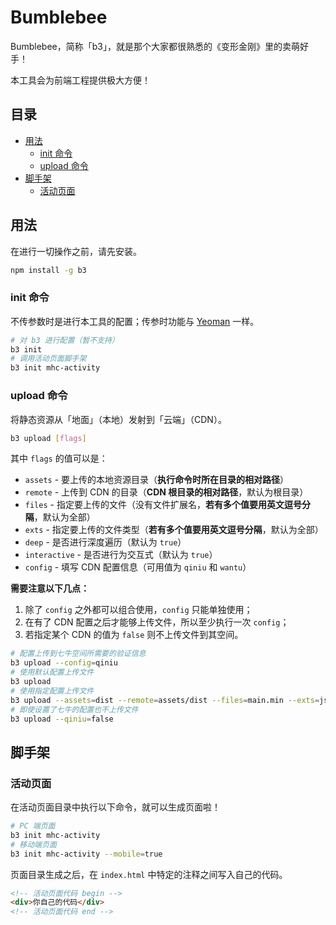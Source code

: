 # Bumblebee

Bumblebee，简称「b3」，就是那个大家都很熟悉的《变形金刚》里的卖萌好手！

本工具会为前端工程提供极大方便！

## 目录

* [用法](#用法)
  * [init 命令](#init-命令)
  * [upload 命令](#upload-命令)
* [脚手架](#脚手架)
  * [活动页面](#活动页面)

## 用法

在进行一切操作之前，请先安装。

```bash
npm install -g b3
```

### init 命令

不传参数时是进行本工具的配置；传参时功能与 [Yeoman](http://yeoman.io) 一样。

```bash
# 对 b3 进行配置（暂不支持）
b3 init
# 调用活动页面脚手架
b3 init mhc-activity
```

### upload 命令

将静态资源从「地面」（本地）发射到「云端」（CDN）。

```bash
b3 upload [flags]
```

其中 `flags` 的值可以是：

*  `assets` - 要上传的本地资源目录（**执行命令时所在目录的相对路径**）
*  `remote` - 上传到 CDN 的目录（**CDN 根目录的相对路径**，默认为根目录）
*  `files` - 指定要上传的文件（没有文件扩展名，**若有多个值要用英文逗号分隔**，默认为全部）
*  `exts` - 指定要上传的文件类型（**若有多个值要用英文逗号分隔**，默认为全部）
*  `deep` - 是否进行深度遍历（默认为 `true`）
*  `interactive` - 是否进行为交互式（默认为 `true`）
*  `config` - 填写 CDN 配置信息（可用值为 `qiniu` 和 `wantu`）


**需要注意以下几点：**

1. 除了 `config` 之外都可以组合使用，`config` 只能单独使用；
2. 在有了 CDN 配置之后才能够上传文件，所以至少执行一次 `config`；
3. 若指定某个 CDN 的值为 `false` 则不上传文件到其空间。


```bash
# 配置上传到七牛空间所需要的验证信息
b3 upload --config=qiniu
# 使用默认配置上传文件
b3 upload
# 使用指定配置上传文件
b3 upload --assets=dist --remote=assets/dist --files=main.min --exts=js,css --interactive=false
# 即使设置了七牛的配置也不上传文件
b3 upload --qiniu=false
```

## 脚手架

### 活动页面

在活动页面目录中执行以下命令，就可以生成页面啦！

```bash
# PC 端页面
b3 init mhc-activity
# 移动端页面
b3 init mhc-activity --mobile=true
```

页面目录生成之后，在 `index.html` 中特定的注释之间写入自己的代码。

```html
<!-- 活动页面代码 begin -->
<div>你自己的代码</div>
<!-- 活动页面代码 end -->
```
